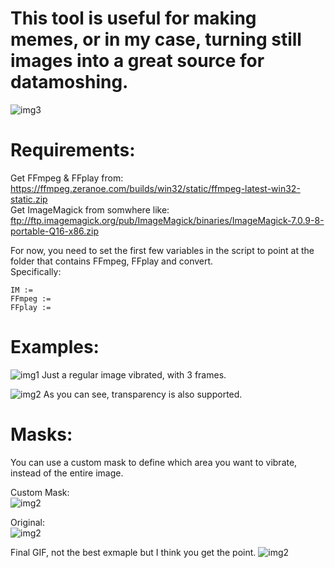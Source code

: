 # This tool is useful for making memes, or in my case, turning still images into a great source for datamoshing.

![img3](https://i.imgur.com/dzcncwD.png)

# Requirements:
Get FFmpeg & FFplay from: https://ffmpeg.zeranoe.com/builds/win32/static/ffmpeg-latest-win32-static.zip                          
Get ImageMagick from somwhere like:                                                                   
ftp://ftp.imagemagick.org/pub/ImageMagick/binaries/ImageMagick-7.0.9-8-portable-Q16-x86.zip

For now, you need to set the first few variables in the script to point at the folder that contains FFmpeg, FFplay and convert.          
Specifically:
```
IM :=
FFmpeg :=
FFplay :=
```

# Examples:
![img1](https://i.imgur.com/hVcyxxL.gif)
Just a regular image vibrated, with 3 frames.

![img2](https://i.imgur.com/PNE84w7.gif)
As you can see, transparency is also supported.

# Masks:
You can use a custom mask to define which area you want to vibrate, instead of the entire image.                                          
                                                                                                                       
Custom Mask:                            
![img2](https://i.imgur.com/OIekf6w.png)

Original:                             
![img2](https://i.imgur.com/unRcJyr.png)

Final GIF, not the best exmaple but I think you get the point.
![img2](https://i.imgur.com/P1MRCCZ.gif)



